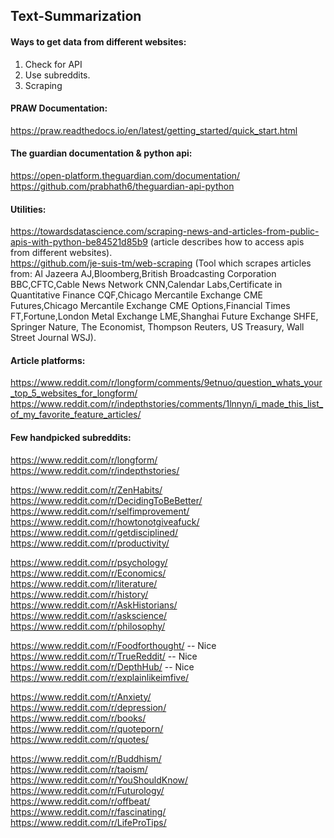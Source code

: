 ## Text-Summarization

#### Ways to get data from different websites:
1) Check for API
2) Use subreddits.
3) Scraping

#### PRAW Documentation:
https://praw.readthedocs.io/en/latest/getting_started/quick_start.html <br>

#### The guardian documentation & python api:
https://open-platform.theguardian.com/documentation/ <br>
https://github.com/prabhath6/theguardian-api-python <br>

#### Utilities:
https://towardsdatascience.com/scraping-news-and-articles-from-public-apis-with-python-be84521d85b9 (article describes how to access apis from different websites). <br>
https://github.com/je-suis-tm/web-scraping (Tool which scrapes articles from: Al Jazeera AJ,Bloomberg,British Broadcasting Corporation BBC,CFTC,Cable News Network CNN,Calendar Labs,Certificate in Quantitative Finance CQF,Chicago Mercantile Exchange CME Futures,Chicago Mercantile Exchange CME Options,Financial Times FT,Fortune,London Metal Exchange LME,Shanghai Future Exchange SHFE, Springer Nature, The Economist, Thompson Reuters, US Treasury, Wall Street Journal WSJ). <br>

#### Article platforms: 
https://www.reddit.com/r/longform/comments/9etnuo/question_whats_your_top_5_websites_for_longform/ <br>
https://www.reddit.com/r/indepthstories/comments/1lnnyn/i_made_this_list_of_my_favorite_feature_articles/ <br>

#### Few handpicked subreddits:
https://www.reddit.com/r/longform/ <br>
https://www.reddit.com/r/indepthstories/ <br>

https://www.reddit.com/r/ZenHabits/ <br>
https://www.reddit.com/r/DecidingToBeBetter/ <br>
https://www.reddit.com/r/selfimprovement/ <br>
https://www.reddit.com/r/howtonotgiveafuck/ <br>
https://www.reddit.com/r/getdisciplined/ <br>
https://www.reddit.com/r/productivity/ <br>

https://www.reddit.com/r/psychology/ <br>
https://www.reddit.com/r/Economics/ <br>
https://www.reddit.com/r/literature/ <br>
https://www.reddit.com/r/history/ <br>
https://www.reddit.com/r/AskHistorians/ <br>
https://www.reddit.com/r/askscience/ <br>
https://www.reddit.com/r/philosophy/ <br>

https://www.reddit.com/r/Foodforthought/ -- Nice <br>
https://www.reddit.com/r/TrueReddit/ -- Nice <br>
https://www.reddit.com/r/DepthHub/ -- Nice <br>
https://www.reddit.com/r/explainlikeimfive/ <br>

https://www.reddit.com/r/Anxiety/ <br>
https://www.reddit.com/r/depression/ <br>
https://www.reddit.com/r/books/ <br>
https://www.reddit.com/r/quoteporn/ <br>
https://www.reddit.com/r/quotes/ <br>

https://www.reddit.com/r/Buddhism/ <br>
https://www.reddit.com/r/taoism/ <br>
https://www.reddit.com/r/YouShouldKnow/ <br>
https://www.reddit.com/r/Futurology/ <br>
https://www.reddit.com/r/offbeat/ <br>
https://www.reddit.com/r/fascinating/ <br>
https://www.reddit.com/r/LifeProTips/ <br>
